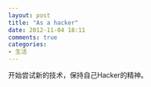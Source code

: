 ```yaml
---
layout: post
title: "As a hacker"
date: 2012-11-04 18:11
comments: true
categories:
- 生活 
---
```


开始尝试新的技术，保持自己Hacker的精神。

